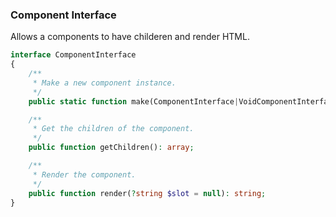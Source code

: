 ### Component Interface

Allows a components to have childeren and render HTML.

```php
interface ComponentInterface
{
    /**
     * Make a new component instance.
     */
    public static function make(ComponentInterface|VoidComponentInterface|string ...$children): static;

    /**
     * Get the children of the component.
     */
    public function getChildren(): array;

    /**
     * Render the component.
     */
    public function render(?string $slot = null): string;
}
```
